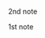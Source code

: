 [//]: <> (ab35cb87-9506-412c-8749-f6f51c2c7d4e)

2nd note

[//]: <> (ffd151b6-a358-4ecd-a884-b2dbeb0129d4)

1st note
